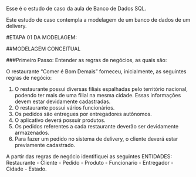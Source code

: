 Esse é o estudo de caso da aula de Banco de Dados SQL.

Este estudo de caso contempla a modelagem de um banco de dados de um delivery.

#ETAPA 01 DA MODELAGEM:

##MODELAGEM CONCEITUAL

###Primeiro Passo:
Entender as regras de negócios, as quais são:

O restaurante “Comer é Bom Demais” forneceu, inicialmente, as seguintes regras de negócio: 
1. O restaurante possui diversas filiais espalhadas pelo território nacional, podendo ter mais de uma filial na mesma cidade. Essas informações devem estar devidamente cadastradas. 
2. O restaurante possui vários funcionários. 
3. Os pedidos são entregues por entregadores autônomos. 
4. O aplicativo deverá possuir produtos. 
5. Os pedidos referentes a cada restaurante deverão ser devidamente armazenados. 
6. Para fazer um pedido no sistema de delivery, o cliente deverá estar previamente cadastrado.

A partir das regras de negócio identifiquei as seguintes ENTIDADES:
Restaurante - Cliente - Pedido - Produto - Funcionario - Entregador - Cidade - Estado.